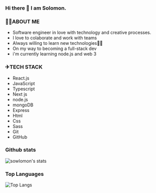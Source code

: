 ### Hi there 👋 I am Solomon.

### 👨‍💻ABOUT ME

- Software engineer in love with technology and creative processes.
- I love to colaborate and work with teams
- Always willing to learn new technologies👨‍💻
- On my way to becoming a full-stack dev
- i'm currently learning node.js and web 3

### ✈TECH STACK

- React.js
- JavaScript 
- Typescript
- Next js
- node.js
- mongoDB
- Express
- Html
- Css
- Sass
- Git
- GitHub 


### Github stats

![sowlomon's stats](https://github-readme-stats.vercel.app/api?username=sowlomon&count_private=true&show_icons=true&theme=radical)

### Top Languages

![Top Langs](https://github-readme-stats.vercel.app/api/top-langs/?username=sowlomon&show_icons=true&theme=radical)



